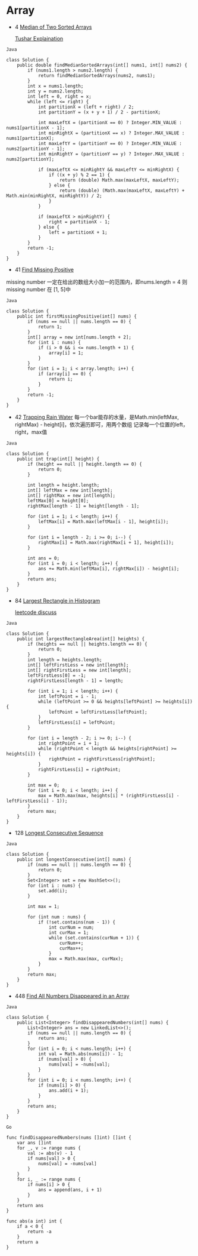 # Array
- 4 [Median of Two Sorted Arrays](https://leetcode.com/problems/median-of-two-sorted-arrays/)

    [Tushar Explaination](https://www.youtube.com/watch?v=LPFhl65R7ww&t=442s)
```
Java

class Solution {
    public double findMedianSortedArrays(int[] nums1, int[] nums2) {
        if (nums1.length > nums2.length) {
            return findMedianSortedArrays(nums2, nums1);
        }
        int x = nums1.length;
        int y = nums2.length;
        int left = 0, right = x;
        while (left <= right) {
            int partitionX = (left + right) / 2;
            int partitionY = (x + y + 1) / 2 - partitionX;
            
            int maxLeftX = (partitionX == 0) ? Integer.MIN_VALUE : nums1[partitionX - 1];
            int minRightX = (partitionX == x) ? Integer.MAX_VALUE : nums1[partitionX];
            int maxLeftY = (partitionY == 0) ? Integer.MIN_VALUE : nums2[partitionY - 1];
            int minRightY = (partitionY == y) ? Integer.MAX_VALUE : nums2[partitionY];
            
            if (maxLeftX <= minRightY && maxLeftY <= minRightX) {
                if ((x + y) % 2 == 1) {
                    return (double) Math.max(maxLeftX, maxLeftY);
                } else {
                    return (double) (Math.max(maxLeftX, maxLeftY) + Math.min(minRightX, minRightY)) / 2;
                }
            }
            
            if (maxLeftX > minRightY) {
                right = partitionX - 1;
            } else {
                left = partitionX + 1;
            }
        }
        return -1;
    }
}
```

- 41 [Find Missing Positive](https://leetcode.com/problems/first-missing-positive/)

missing number 一定在给出的数组大小加一的范围内，即nums.length = 4 则missing number 在
[1, 5]中
```
Java

class Solution {
    public int firstMissingPositive(int[] nums) {
        if (nums == null || nums.length == 0) {
            return 1;
        }
        int[] array = new int[nums.length + 2];
        for (int i : nums) {
            if (i > 0 && i <= nums.length + 1) {
                array[i] = 1;
            }
        }
        for (int i = 1; i < array.length; i++) {
            if (array[i] == 0) {
                return i;
            }
        }
        return -1;
    }
}
```
- 42 [Trapping Rain Water](https://leetcode.com/problems/trapping-rain-water/)
每一个bar能存的水量，是Math.min(leftMax, rightMax) - height[i]，依次遍历即可，用两个数组
记录每一个位置的left，right，max值
```
Java

class Solution {
    public int trap(int[] height) {
        if (height == null || height.length == 0) {
            return 0;
        }
        
        int length = height.length;
        int[] leftMax = new int[length];
        int[] rightMax = new int[length];
        leftMax[0] = height[0];
        rightMax[length - 1] = height[length - 1];
        
        for (int i = 1; i < length; i++) {
            leftMax[i] = Math.max(leftMax[i - 1], height[i]);
        }
        
        for (int i = length - 2; i >= 0; i--) {
            rightMax[i] = Math.max(rightMax[i + 1], height[i]);
        }
        
        int ans = 0;
        for (int i = 0; i < length; i++) {
            ans += Math.min(leftMax[i], rightMax[i]) - height[i];
        }
        return ans;
    }
}
```
- 84 [Largest Rectangle in Histogram](https://leetcode.com/problems/largest-rectangle-in-histogram/)
    
    [leetcode discuss](https://leetcode.com/problems/largest-rectangle-in-histogram/discuss/28902/5ms-O(n)-Java-solution-explained-(beats-96))
```
Java

class Solution {
    public int largestRectangleArea(int[] heights) {
        if (heights == null || heights.length == 0) {
            return 0;
        }
        int length = heights.length;
        int[] leftFirstLess = new int[length];
        int[] rightFirstLess = new int[length];
        leftFirstLess[0] = -1;
        rightFirstLess[length - 1] = length;
        
        for (int i = 1; i < length; i++) {
            int leftPoint = i - 1;
            while (leftPoint >= 0 && heights[leftPoint] >= heights[i]) {
                leftPoint = leftFirstLess[leftPoint];
            }
            leftFirstLess[i] = leftPoint;
        }
        
        for (int i = length - 2; i >= 0; i--) {
            int rightPoint = i + 1;
            while (rightPoint < length && heights[rightPoint] >= heights[i]) {
                rightPoint = rightFirstLess[rightPoint];
            }
            rightFirstLess[i] = rightPoint;
        }
        
        int max = 0;
        for (int i = 0; i < length; i++) {
            max = Math.max(max, heights[i] * (rightFirstLess[i] - leftFirstLess[i] - 1));
        }
        return max;
    }
}
```
- 128 [Longest Consecutive Sequence](https://leetcode.com/problems/longest-consecutive-sequence/)
```
Java

class Solution {
    public int longestConsecutive(int[] nums) {
        if (nums == null || nums.length == 0) {
            return 0;
        }
        Set<Integer> set = new HashSet<>();
        for (int i : nums) {
            set.add(i);
        }
        
        int max = 1;
        
        for (int num : nums) {
            if (!set.contains(num - 1)) {
                int curNum = num;
                int curMax = 1;
                while (set.contains(curNum + 1)) {
                    curNum++;
                    curMax++;
                }
                max = Math.max(max, curMax);
            }
        }
        return max;
    }
}
```
- 448 [Find All Numbers Disappeared in an Array](https://leetcode.com/problems/find-all-numbers-disappeared-in-an-array/)
```
Java

class Solution {
    public List<Integer> findDisappearedNumbers(int[] nums) {
        List<Integer> ans = new LinkedList<>();
        if (nums == null || nums.length == 0) {
            return ans;
        }
        for (int i = 0; i < nums.length; i++) {
            int val = Math.abs(nums[i]) - 1;
            if (nums[val] > 0) {
                nums[val] = -nums[val];
            }
        }
        for (int i = 0; i < nums.length; i++) {
            if (nums[i] > 0) {
                ans.add(i + 1);
            }
        }
        return ans;
    }
}
```
```
Go

func findDisappearedNumbers(nums []int) []int {
    var ans []int
    for _, v := range nums {
        val := abs(v) - 1
        if nums[val] > 0 {
            nums[val] = -nums[val]
        }
    }
    for i, _ := range nums {
        if nums[i] > 0 {
            ans = append(ans, i + 1)
        }
    }
    return ans
}

func abs(a int) int {
    if a < 0 {
        return -a
    }
    return a
}
```
